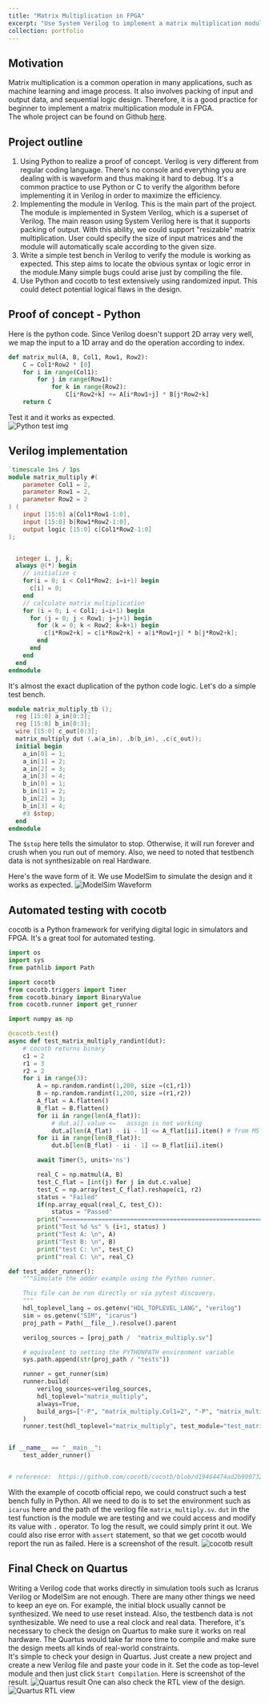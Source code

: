 ```yaml
---
title: "Matrix Multiplication in FPGA"
excerpt: "Use System Verilog to implement a matrix multiplication module, and then use cocotb to automate unit testing with Python. <br/><img src='/images/rtl_view_matrix_mul.jpg'>"
collection: portfolio
---
```


## Motivation
Matrix multiplication is a common operation in many applications, such as machine learning and image process. It also involves packing of input and output data, and sequential logic design. Therefore, it is a good practice for beginner to implement a matrix multiplication module in FPGA.  
The whole project can be found on Github [here](https://github.com/tonychengu/FPGA_matrix_multiplier/tree/main).

## Project outline
1. Using Python to realize a proof of concept. Verilog is very different from regular coding language. There's no console and everything you are dealing with is waveform and thus making it hard to debug. It's a common practice to use Python or C to verify the algorithm before implementing it in Verilog in order to maximize the efficiency.
2. Implementing the module in Verilog. This is the main part of the project. The module is implemented in System Verilog, which is a superset of Verilog. The main reason using System Verilog here is that it supports packing of output. With this ability, we could support "resizable" matrix multiplication. User could specify the size of input matrices and the module will automatically scale according to the given size.
3. Write a simple test bench in Verilog to verify the module is working as expected. This step aims to locate the obvious syntax or logic error in the module.Many simple bugs could arise just by compiling the file.
4. Use Python and cocotb to test extensively using randomized input. This could detect potential logical flaws in the design.

## Proof of concept - Python
Here is the python code. Since Verilog doesn't support 2D array very well, we map the input to a 1D array and do the operation according to index.
```python
def matrix_mul(A, B, Col1, Row1, Row2):
    C = Col1*Row2 * [0]
    for i in range(Col1):
        for j in range(Row1):
            for k in range(Row2):
                C[i*Row2+k] += A[i*Row1+j] * B[j*Row2+k]
    return C
```
Test it and it works as expected.  
![Python test img](/images/python_pof_test_matrix_mul.jpg)

## Verilog implementation
```verilog
`timescale 1ns / 1ps
module matrix_multiply #(
    parameter Col1 = 2,
    parameter Row1 = 2,
    parameter Row2 = 2
) (
    input [15:0] a[Col1*Row1-1:0],
    input [15:0] b[Row1*Row2-1:0],
    output logic [15:0] c[Col1*Row2-1:0]
);


  integer i, j, k;
  always @(*) begin
    // initialize c
    for(i = 0; i < Col1*Row2; i=i+1) begin
      c[i] = 0;
    end
    // calculate matrix multiplication
    for (i = 0; i < Col1; i=i+1) begin
      for (j = 0; j < Row1; j=j+1) begin
        for (k = 0; k < Row2; k=k+1) begin
          c[i*Row2+k] = c[i*Row2+k] + a[i*Row1+j] * b[j*Row2+k];
        end
      end
    end
  end
endmodule
```
It's almost the exact duplication of the python code logic. Let's do a simple test bench.
```verilog
module matrix_multiply_tb ();
  reg [15:0] a_in[0:3];
  reg [15:0] b_in[0:3];
  wire [15:0] c_out[0:3];
  matrix_multiply dut (.a(a_in), .b(b_in), .c(c_out));
  initial begin
    a_in[0] = 1;
    a_in[1] = 2;
    a_in[2] = 3;
    a_in[3] = 4;
    b_in[0] = 1;
    b_in[1] = 2;
    b_in[2] = 3;
    b_in[3] = 4;
    #3 $stop;
  end
endmodule
```
The `$stop` here tells the simulator to stop. Otherwise, it will run forever and crush when you run out of memory. Also, we need to noted that testbench data is not synthesizable on real Hardware.  
  
Here's the wave form of it. We use ModelSim to simulate the design and it works as expected.
![ModelSim Waveform](/images/matrix_mul_modelsim_wave.jpg)

## Automated testing with cocotb
cocotb is a Python framework for verifying digital logic in simulators and FPGA. It's a great tool for automated testing.
```python
import os
import sys
from pathlib import Path

import cocotb
from cocotb.triggers import Timer
from cocotb.binary import BinaryValue
from cocotb.runner import get_runner

import numpy as np

@cocotb.test()
async def test_matrix_multiply_randint(dut):
    # cocotb returns binary 
    c1 = 2
    r1 = 3
    r2 = 2
    for i in range(3):
        A = np.random.randint(1,200, size =(c1,r1))
        B = np.random.randint(1,200, size =(r1,r2))
        A_flat = A.flatten()
        B_flat = B.flatten()
        for ii in range(len(A_flat)):
            # dut.a[].value <=   assign is not working
            dut.a[len(A_flat) - ii - 1] <= A_flat[ii].item() # from MS to LS
        for ii in range(len(B_flat)):
            dut.b[len(B_flat) - ii - 1] <= B_flat[ii].item()

        await Timer(5, units='ns')

        real_C = np.matmul(A, B)
        test_C_flat = [int(j) for j in dut.c.value]
        test_C = np.array(test_C_flat).reshape(c1, r2)
        status = "Failed"
        if(np.array_equal(real_C, test_C)):
            status = "Passed"
        print("========================================================")
        print("Test %d %s" % (i+1, status) )
        print("Test A: \n", A)
        print("Test B: \n", B)
        print("test C: \n", test_C)
        print("real C: \n", real_C)

def test_adder_runner():
    """Simulate the adder example using the Python runner.

    This file can be run directly or via pytest discovery.
    """
    hdl_toplevel_lang = os.getenv("HDL_TOPLEVEL_LANG", "verilog")
    sim = os.getenv("SIM", "icarus")
    proj_path = Path(__file__).resolve().parent

    verilog_sources = [proj_path /  "matrix_multiply.sv"]

    # equivalent to setting the PYTHONPATH environment variable
    sys.path.append(str(proj_path / "tests"))

    runner = get_runner(sim)
    runner.build(
        verilog_sources=verilog_sources,
        hdl_toplevel="matrix_multiply",
        always=True,
        build_args=["-P", "matrix_multiply.Col1=2", "-P", "matrix_multiply.Row1=3", "-P", "matrix_multiply.Row2=2"]
    )
    runner.test(hdl_toplevel="matrix_multiply", test_module="test_matrix_multiply")


if __name__ == "__main__":
    test_adder_runner()


# reference:  https://github.com/cocotb/cocotb/blob/d19464474ad2b990732f062359a2c144bc6e3fb8/examples/matrix_multiplier/tests/test_matrix_multiplier.py
```
With the example of cocotb official repo, we could construct such a test bench fully in Python. All we need to do is to set the environment such as `icarus` here and the path of the verilog file `matrix_multiply.sv`. `dut` in the test function is the module we are testing and we could access and modify its value with `.` operator.
To log the result, we could simply print it out. We could also rise error with `assert` statement, so that we get cocotb would report the run as failed.
Here is a screenshot of the result.
![cocotb result](/images/python_final_test_matrix_mul.jpg)

## Final Check on Quartus
Writing a Verilog code that works directly in simulation tools such as Icrarus Verilog or ModelSim are not enough. There are many other things we need to keep an eye on. For example, the initial block usually cannot be synthesized. We need to use reset instead. Also, the testbench data is not synthesizable. We need to use a real clock and real data. Therefore, it's necessary to check the design on Quartus to make sure it works on real hardware. The Quartus would take far more time to compile and make sure the design meets all kinds of real-world constraints.  
It's simple to check your design in Quartus. Just create a new project and create a new Verilog file and paste your code in it. Set the code as top-level module and then just click `Start Compilation`.
Here is screenshot of the result.
![Quartus result](/images/matrix_quartus_compile.jpg)
One can also check the RTL view of the design.
![Quartus RTL view](/images/rtl_view_matrix_mul.jpg)